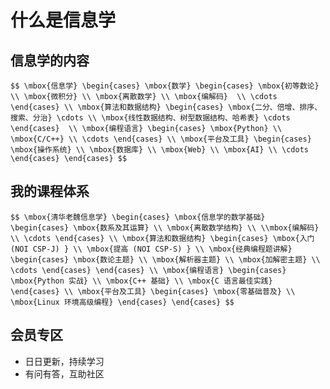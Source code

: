 # 什么是信息学

		
## 信息学的内容

`$$
\mbox{信息学}
\begin{cases}
  \mbox{数学}
  \begin{cases}
   \mbox{初等数论} \\
   \mbox{微积分} \\
   \mbox{离散数学} \\
   \mbox{编解码}  \\
   \cdots
  \end{cases} \\
  \mbox{算法和数据结构}
  \begin{cases}
   \mbox{二分、倍增、排序、搜索、分治} \cdots \\
   \mbox{线性数据结构、树型数据结构、哈希表} \cdots
  \end{cases}  \\
  \mbox{编程语言}
  \begin{cases}
   \mbox{Python} \\
   \mbox{C/C++} \\
   \cdots
  \end{cases} \\
  \mbox{平台及工具}
  \begin{cases}
   \mbox{操作系统} \\
   \mbox{数据库} \\
   \mbox{Web} \\
   \mbox{AI} \\
   \cdots
  \end{cases}
\end{cases}
$$`

		
## 我的课程体系

`$$
\mbox{清华老魏信息学}
\begin{cases}
  \mbox{信息学的数学基础}
  \begin{cases}
   \mbox{数系及其运算} \\
   \mbox{离散数学结构} \\
   \\mbox{编解码}  \\
   \cdots
  \end{cases} \\
  \mbox{算法和数据结构}
  \begin{cases}
   \mbox{入门 (NOI CSP-J) } \\
   \mbox{提高 (NOI CSP-S) } \\
   \mbox{经典编程题讲解}
     \begin{cases}
      \mbox{数论主题} \\
      \mbox{解析器主题} \\
      \mbox{加解密主题} \\
      \cdots
     \end{cases}
  \end{cases} \\
  \mbox{编程语言}
  \begin{cases}
   \mbox{Python 实战} \\
   \mbox{C++ 基础} \\
   \mbox{C 语言最佳实践}
  \end{cases} \\
  \mbox{平台及工具}
  \begin{cases}
   \mbox{零基础普及} \\
   \mbox{Linux 环境高级编程}
  \end{cases}
\end{cases}
$$`

		
## 会员专区

- 日日更新，持续学习
- 有问有答，互助社区

